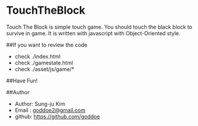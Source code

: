 # TouchTheBlock
Touch The Block is simple touch game. You should touch the black block to survive in game.
It is written with javascript with Object-Oriented style.

##If you want to review the code
+ check ./index.html
+ check ./gamestate.html
+ check ./asset/js/game/*

##Have Fun!

##Author
+ Author: Sung-ju Kim
+ Email : goddoe2@gmail.com
+ github: https://github.com/goddoe
